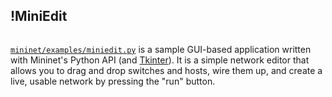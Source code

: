 <!-- %META:TOPICINFO{author="BobLantz" date="1340917923" format="1.1" reprev="1.3" version="1.3"}% -->
<!-- %META:TOPICPARENT{name="Mininet"}% -->
<!-- Use our custom page layout:
* Set VIEW_TEMPLATE = [MininetView](MininetView.html)
-->


!MiniEdit
----------

<img alt="" src="/foswiki/pub/OpenFlow/Mininet/MiniEdit.png" />

<code>[mininet/examples/miniedit.py](https://github.com/mininet/mininet/blob/master/examples/miniedit.py)</code> is a sample GUI-based application written with Mininet's Python API (and [Tkinter](http://docs.python.org/library/tkinter.html)). It is a simple network editor that allows you to drag and drop switches and hosts, wire them up, and create a live, usable network by pressing the "run" button.

